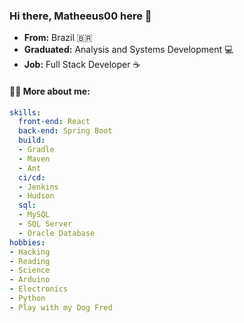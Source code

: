 
### Hi there, Matheeus00 here 👋

- **From:** Brazil :brazil:
- **Graduated:** Analysis and Systems Development :computer:
- **Job:** Full Stack Developer ☕

#### :raising_hand_man: More about me:
```yaml
skills:
  front-end: React
  back-end: Spring Boot
  build:
  - Gradle
  - Maven
  - Ant
  ci/cd:
  - Jenkins
  - Hudson
  sql:
  - MySQL
  - SQL Server
  - Oracle Database
hobbies:
- Hacking
- Reading
- Science
- Arduino
- Electronics
- Python
- Play with my Dog Fred
```
